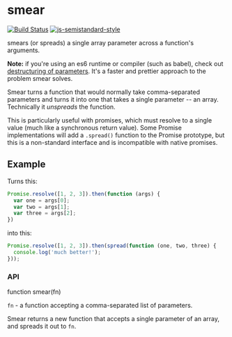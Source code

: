 # smear

[![Build Status](https://travis-ci.org/wbinnssmith/smear.svg)](https://travis-ci.org/wbinnssmith/smear)
[![js-semistandard-style](https://cdn.rawgit.com/flet/semistandard/master/badge.svg)](https://github.com/Flet/semistandard)

smears (or spreads) a single array parameter across a function's arguments.

__Note:__ if you're using an es6 runtime or compiler (such as babel), check out [destructuring of parameters](http://www.2ality.com/2015/01/es6-destructuring.html). It's a faster and prettier approach to the problem smear solves.

Smear turns a function that would normally take comma-separated parameters and turns it into one that takes a single parameter -- an array. Technically it *unspreads* the function.

This is particularly useful with promises, which must resolve to a single value (much like a synchronous return value). Some Promise implementations will add a `.spread()` function to the Promise prototype, but this is a non-standard interface and is incompatible with native promises.

## Example
Turns this:
```js
Promise.resolve([1, 2, 3]).then(function (args) {
  var one = args[0];
  var two = args[1];
  var three = args[2];
})
```

into this:

```js
Promise.resolve([1, 2, 3]).then(spread(function (one, two, three) {
  console.log('much better!');
}));
```

### API

function smear(fn)

`fn` - a function accepting a comma-separated list of parameters.

Smear returns a new function that accepts a single parameter of an array, and spreads it out to `fn`.
